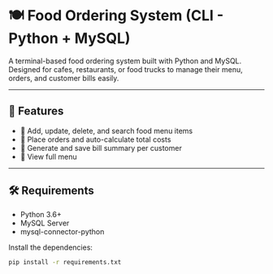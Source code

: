 # 🍽️ Food Ordering System (CLI - Python + MySQL)

A terminal-based food ordering system built with Python and MySQL. Designed for cafes, restaurants, or food trucks to manage their menu, orders, and customer bills easily.

---

## 🧾 Features

- 🍛 Add, update, delete, and search food menu items
- 🛒 Place orders and auto-calculate total costs
- 🧾 Generate and save bill summary per customer
- 📃 View full menu

---

## 🛠 Requirements

- Python 3.6+
- MySQL Server
- mysql-connector-python

Install the dependencies:
```bash
pip install -r requirements.txt

